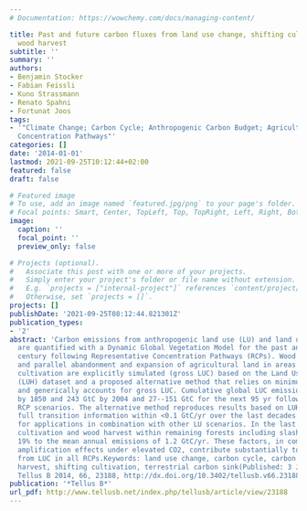 ```yaml
---
# Documentation: https://wowchemy.com/docs/managing-content/

title: Past and future carbon fluxes from land use change, shifting cultivation and
  wood harvest
subtitle: ''
summary: ''
authors:
- Benjamin Stocker
- Fabian Feissli
- Kuno Strassmann
- Renato Spahni
- Fortunat Joos
tags:
- '"Climate Change; Carbon Cycle; Anthropogenic Carbon Budget; Agriculture; Representative
  Concentration Pathways"'
categories: []
date: '2014-01-01'
lastmod: 2021-09-25T10:12:44+02:00
featured: false
draft: false

# Featured image
# To use, add an image named `featured.jpg/png` to your page's folder.
# Focal points: Smart, Center, TopLeft, Top, TopRight, Left, Right, BottomLeft, Bottom, BottomRight.
image:
  caption: ''
  focal_point: ''
  preview_only: false

# Projects (optional).
#   Associate this post with one or more of your projects.
#   Simply enter your project's folder or file name without extension.
#   E.g. `projects = ["internal-project"]` references `content/project/deep-learning/index.md`.
#   Otherwise, set `projects = []`.
projects: []
publishDate: '2021-09-25T08:12:44.821301Z'
publication_types:
- '2'
abstract: 'Carbon emissions from anthropogenic land use (LU) and land use change (LUC)
  are quantified with a Dynamic Global Vegetation Model for the past and the 21st
  century following Representative Concentration Pathways (RCPs). Wood harvesting
  and parallel abandonment and expansion of agricultural land in areas of shifting
  cultivation are explicitly simulated (gross LUC) based on the Land Use Harmonization
  (LUH) dataset and a proposed alternative method that relies on minimum input data
  and generically accounts for gross LUC. Cumulative global LUC emissions are 72 GtC
  by 1850 and 243 GtC by 2004 and 27--151 GtC for the next 95 yr following the different
  RCP scenarios. The alternative method reproduces results based on LUH data with
  full transition information within <0.1 GtC/yr over the last decades and bears potential
  for applications in combination with other LU scenarios. In the last decade, shifting
  cultivation and wood harvest within remaining forests including slash each contributed
  19% to the mean annual emissions of 1.2 GtC/yr. These factors, in combination with
  amplification effects under elevated CO2, contribute substantially to future emissions
  from LUC in all RCPs.Keywords: land use change, carbon cycle, carbon budget, wood
  harvest, shifting cultivation, terrestrial carbon sink(Published: 3 June 2014)Citation:
  Tellus B 2014, 66, 23188, http://dx.doi.org/10.3402/tellusb.v66.23188'
publication: '*Tellus B*'
url_pdf: http://www.tellusb.net/index.php/tellusb/article/view/23188
---
```

